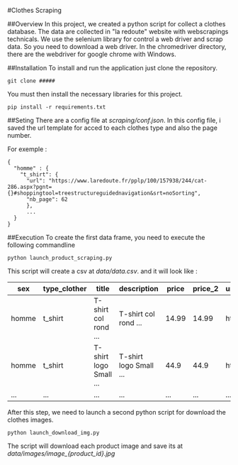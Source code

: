 #Clothes Scraping

##Overview
In this project, we created a python script for collect a clothes database.
The data are collected in "la redoute" website with webscrapings technicals.
We use the selenium library for control a web driver and scrap data. So you need to download a web driver.
In the chromedriver directory, there are the webdriver for google chrome with Windows.

##Installation
To install and run the application just clone the repository.
```{commandline}
git clone #####
```
You must then install the necessary libraries for this project.
```{commandline}
pip install -r requirements.txt
```
##Seting
There are a config file at *scraping/conf.json*. In this config file, i saved the url template for acced to each clothes type and also the page number.

For exemple :
```{json}
{
  "homme" : {
    "t_shirt": {
      "url": "https://www.laredoute.fr/pplp/100/157938/244/cat-286.aspx?pgnt={}#shoppingtool=treestructureguidednavigation&srt=noSorting",
      "nb_page": 62
      },
      ...
  }
}
```
##Execution
To create the first data frame, you need to execute the  following commandline

```{commandline}
python launch_product_scraping.py
``` 
This script will create a csv at *data/data.csv*. and it will look like :

| sex  | type_clother | title                  | description            | price | price_2 | url_product | img_url         |
|-------|--------------|------------------------|------------------------|-------|---------|-------------|-----------------|
| homme | t_shirt      | T-shirt col rond ...   | T-shirt col rond ...   | 14.99 | 14.99   | https://... | https://....jpg |
| homme | t_shirt      | T-shirt logo Small ... | T-shirt logo Small ... | 44.9  | 44.9    | https://... | https://....jpg |
| ...   | ...          | ...                    | ...                    | ...   | ...     | ...         | ...             |

After this step, we need to launch a second python script for download the clothes images.

```{commandline}
python launch_download_img.py
```

The script will download each product image and save its at *data/images/image_{product_id}.jpg*
